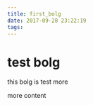 ```yaml
---
title: first_bolg
date: 2017-09-28 23:22:19
tags:
---
```

# test bolg

this bolg is test more
<!--more-->
more content
